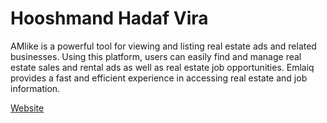 # Hooshmand Hadaf Vira
AMlike is a powerful tool for viewing and listing real estate ads and related businesses. Using this platform, users can easily find and manage real estate sales and rental ads as well as real estate job opportunities. Emlaiq provides a fast and efficient experience in accessing real estate and job information.

[Website]([https://github.com/user/repo/blob/branch/other_file.md](https://amlike.net/))
